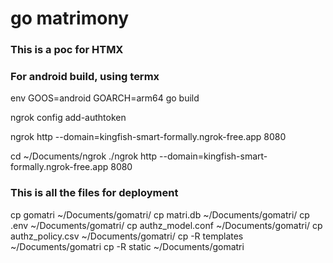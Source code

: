 # go matrimony 
### This is a poc for HTMX

### For android build, using termx
env GOOS=android GOARCH=arm64 go build

ngrok config add-authtoken 



ngrok http --domain=kingfish-smart-formally.ngrok-free.app 8080


cd ~/Documents/ngrok
./ngrok http --domain=kingfish-smart-formally.ngrok-free.app 8080


### This is all the files for deployment

cp gomatri ~/Documents/gomatri/
cp matri.db ~/Documents/gomatri/
cp .env ~/Documents/gomatri/
cp authz_model.conf ~/Documents/gomatri/
cp authz_policy.csv ~/Documents/gomatri/
cp -R templates ~/Documents/gomatri
cp -R static ~/Documents/gomatri
